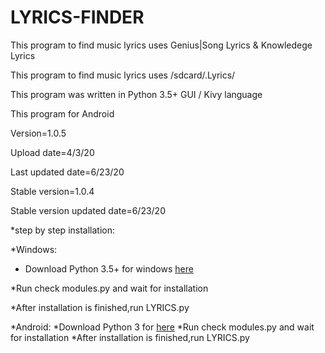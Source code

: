 # LYRICS-FINDER

This program to find music lyrics uses Genius|Song Lyrics & Knowledege Lyrics

This program to find music lyrics uses /sdcard/.Lyrics/

This program was written in Python 3.5+ GUI / Kivy language 

This program for Android 

Version=1.0.5

Upload date=4/3/20

Last updated date=6/23/20

Stable version=1.0.4

Stable version updated date=6/23/20

 *step by step installation:

*Windows:
 * Download Python 3.5+ for windows [here](https://www.python.org/downloads/release/python-353/)
 
 *Run check modules.py and wait for installation
 
 *After installation is finished,run LYRICS.py

*Android:
 *Download Python 3 for [here](https://play.google.com/store/apps/details?id=ru.iiec.pydroid3&hl)
 *Run check modules.py and wait for installation
 *After installation is finished,run LYRICS.py
